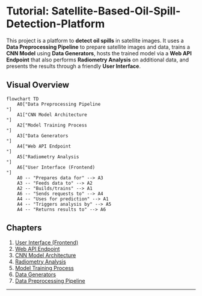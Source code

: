 # Tutorial: Satellite-Based-Oil-Spill-Detection-Platform

This project is a platform to **detect oil spills** in satellite images.
It uses a **Data Preprocessing Pipeline** to prepare satellite images and data,
trains a **CNN Model** using **Data Generators**, hosts the trained model via a
**Web API Endpoint** that also performs **Radiometry Analysis** on additional data,
and presents the results through a friendly **User Interface**.


## Visual Overview

```mermaid
flowchart TD
    A0["Data Preprocessing Pipeline
"]
    A1["CNN Model Architecture
"]
    A2["Model Training Process
"]
    A3["Data Generators
"]
    A4["Web API Endpoint
"]
    A5["Radiometry Analysis
"]
    A6["User Interface (Frontend)
"]
    A0 -- "Prepares data for" --> A3
    A3 -- "Feeds data to" --> A2
    A2 -- "Builds/trains" --> A1
    A6 -- "Sends requests to" --> A4
    A4 -- "Uses for prediction" --> A1
    A4 -- "Triggers analysis by" --> A5
    A4 -- "Returns results to" --> A6
```

## Chapters

1. [User Interface (Frontend)
](01_user_interface__frontend__.md)
2. [Web API Endpoint
](02_web_api_endpoint_.md)
3. [CNN Model Architecture
](03_cnn_model_architecture_.md)
4. [Radiometry Analysis
](04_radiometry_analysis_.md)
5. [Model Training Process
](05_model_training_process_.md)
6. [Data Generators
](06_data_generators_.md)
7. [Data Preprocessing Pipeline
](07_data_preprocessing_pipeline_.md)

---
